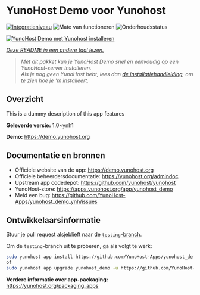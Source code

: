 <!--
NB: Deze README is automatisch gegenereerd door <https://github.com/YunoHost/apps/tree/master/tools/readme_generator>
Hij mag NIET handmatig aangepast worden.
-->

# YunoHost Demo voor Yunohost

[![Integratieniveau](https://apps.yunohost.org/badge/integration/yunohost_demo)](https://ci-apps.yunohost.org/ci/apps/yunohost_demo/)
![Mate van functioneren](https://apps.yunohost.org/badge/state/yunohost_demo)
![Onderhoudsstatus](https://apps.yunohost.org/badge/maintained/yunohost_demo)

[![YunoHost Demo met Yunohost installeren](https://install-app.yunohost.org/install-with-yunohost.svg)](https://install-app.yunohost.org/?app=yunohost_demo)

*[Deze README in een andere taal lezen.](./ALL_README.md)*

> *Met dit pakket kun je YunoHost Demo snel en eenvoudig op een YunoHost-server installeren.*  
> *Als je nog geen YunoHost hebt, lees dan [de installatiehandleiding](https://yunohost.org/install), om te zien hoe je 'm installeert.*

## Overzicht

This is a dummy description of this app features

**Geleverde versie:** 1.0~ynh1

**Demo:** <https://demo.yunohost.org>
## Documentatie en bronnen

- Officiele website van de app: <https://demo.yunohost.org>
- Officiele beheerdersdocumentatie: <https://yunohost.org/admindoc>
- Upstream app codedepot: <https://github.com/yunohost/yunohost>
- YunoHost-store: <https://apps.yunohost.org/app/yunohost_demo>
- Meld een bug: <https://github.com/YunoHost-Apps/yunohost_demo_ynh/issues>

## Ontwikkelaarsinformatie

Stuur je pull request alsjeblieft naar de [`testing`-branch](https://github.com/YunoHost-Apps/yunohost_demo_ynh/tree/testing).

Om de `testing`-branch uit te proberen, ga als volgt te werk:

```bash
sudo yunohost app install https://github.com/YunoHost-Apps/yunohost_demo_ynh/tree/testing --debug
of
sudo yunohost app upgrade yunohost_demo -u https://github.com/YunoHost-Apps/yunohost_demo_ynh/tree/testing --debug
```

**Verdere informatie over app-packaging:** <https://yunohost.org/packaging_apps>
